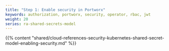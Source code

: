 ```yaml
---
title: "Step 1: Enable security in Portworx"
keywords: authorization, portworx, security, operator, rbac, jwt
weight: 20
series: ra-shared-secrets-model
---
```


{{% content "shared/cloud-references-security-kubernetes-shared-secret-model-enabling-security.md" %}}
